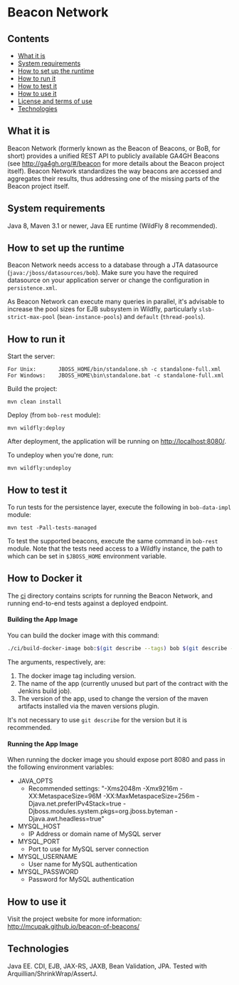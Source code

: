 # Beacon Network

## Contents

* [What it is](#what-it-is)
* [System requirements](#system-requirements)
* [How to set up the runtime](#how-to-set-up-the-runtime)
* [How to run it](#how-to-run-it)
* [How to test it](#how-to-test-it)
* [How to use it](#how-to-use-it)
* [License and terms of use](#license-and-terms-of-use)
* [Technologies](#technologies)

## What it is
Beacon Network (formerly known as the Beacon of Beacons, or BoB, for short) provides a unified REST API to publicly available GA4GH Beacons (see <http://ga4gh.org/#/beacon> for more details about the Beacon project itself). Beacon Network standardizes the way beacons are accessed and aggregates their results, thus addressing one of the missing parts of the Beacon project itself.

## System requirements
Java 8, Maven 3.1 or newer, Java EE runtime (WildFly 8 recommended).

## How to set up the runtime
Beacon Network needs access to a database through a JTA datasource (`java:/jboss/datasources/bob`). Make sure you have the required datasource on your application server or change the configuration in `persistence.xml`.

As Beacon Network can execute many queries in parallel, it's advisable to increase the pool sizes for EJB subsystem in Wildfly, particularly `slsb-strict-max-pool` (`bean-instance-pools`) and `default` (`thread-pools`).

## How to run it
Start the server:

    For Unix:       JBOSS_HOME/bin/standalone.sh -c standalone-full.xml
    For Windows:    JBOSS_HOME\bin\standalone.bat -c standalone-full.xml

Build the project:

    mvn clean install

Deploy (from `bob-rest` module):

    mvn wildfly:deploy

After deployment, the application will be running on <http://localhost:8080/>.

To undeploy when you're done, run:

    mvn wildfly:undeploy


## How to test it

To run tests for the persistence layer, execute the following in `bob-data-impl` module:

    mvn test -Pall-tests-managed

To test the supported beacons, execute the same command in `bob-rest` module. Note that the tests need access to a Wildfly instance, the path to which can be set in `$JBOSS_HOME` environment variable.

## How to Docker it

The [ci](ci/) directory contains scripts for running the Beacon Network, and running end-to-end tests
against a deployed endpoint.

#### Building the App Image

You can build the docker image with this command:
```bash
./ci/build-docker-image bob:$(git describe --tags) bob $(git describe --tags)
```

The arguments, respectively, are:
1. The docker image tag including version.
2. The name of the app (currently unused but part of the contract with the Jenkins build job).
3. The version of the app, used to change the version of the maven artifacts installed via
   the maven versions plugin.

It's not necessary to use `git describe` for the version but it is recommended.

#### Running the App Image
When running the docker image you should expose port 8080 and pass in the following environment
variables:

* JAVA_OPTS
  * Recommended settings: "-Xms2048m -Xmx9216m -XX:MetaspaceSize=96M -XX:MaxMetaspaceSize=256m -Djava.net.preferIPv4Stack=true -Djboss.modules.system.pkgs=org.jboss.byteman -Djava.awt.headless=true"
* MYSQL_HOST
  * IP Address or domain name of MySQL server
* MYSQL_PORT
  * Port to use for MySQL server connection
* MYSQL_USERNAME
  * User name for MySQL authentication
* MYSQL_PASSWORD
  * Password for MySQL authentication

## How to use it
Visit the project website for more information: <http://mcupak.github.io/beacon-of-beacons/>

## Technologies
Java EE. CDI, EJB, JAX-RS, JAXB, Bean Validation, JPA. Tested with Arquillian/ShrinkWrap/AssertJ.

